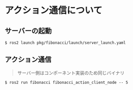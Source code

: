 # アクション通信について

## サーバーの起動

```console
$ ros2 launch pkg/fibonacci/launch/server_launch.yaml
```

## アクション通信

> サーバー側はコンポーネント実装のため同じバイナリ

```console
$ ros2 run fibonacci fibonacci_action_client_node -- 5
```
